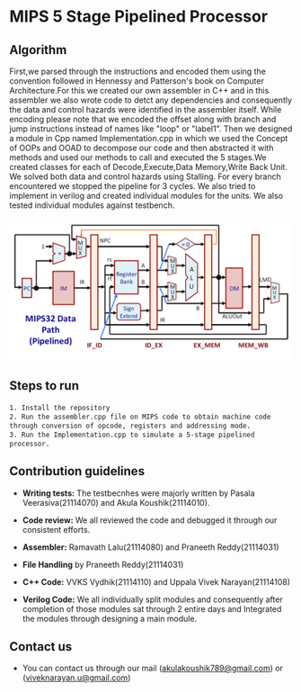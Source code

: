 
# MIPS 5 Stage Pipelined Processor

## Algorithm
First,we parsed through the instructions and encoded them using the convention followed in Hennessy and Patterson's book on 
Computer Architecture.For this we created our own assembler in C++ and in this assembler we also wrote code to detct any dependencies
and consequently the data and control hazards were identified in the assembler itself. While encoding please note that we encoded the 
offset along with branch and jump instructions instead of names like "loop" or "label1".
                                                  Then we designed a module in Cpp named Implementation.cpp in which we used the Concept
of OOPs and OOAD to decompose our code and then abstracted it with methods and used our methods to call and executed the 5 stages.We created 
classes for each of Decode,Execute,Data Memory,Write Back Unit. We solved both data and control hazards using Stalling. For every branch 
encountered we stopped the pipeline for 3 cycles. We also tried to implement in verilog and created individual modules for the units.
We also tested individual modules against testbench.
<div align="center">
  <img src="pipeline.png" width="700px" />
</div>

## Steps to run
```
1. Install the repository
2. Run the assembler.cpp file on MIPS code to obtain machine code through conversion of opcode, registers and addressing mode.
3. Run the Implementation.cpp to simulate a 5-stage pipelined processor.
```

## Contribution guidelines

* **Writing tests:** The testbecnhes were majorly written by Pasala Veerasiva(21114070) and Akula Koushik(21114010).
* **Code review:** We all reviewed the code and debugged it through our consistent efforts.

* **Assembler:** Ramavath Lalu(21114080) and Praneeth Reddy(21114031)

* **File Handling** by Praneeth Reddy(21114031)

* **C++ Code:** VVKS Vydhik(21114110) and Uppala Vivek Narayan(21114108)

* **Verilog Code:** We all individually split modules and consequently after completion of those modules sat through 2 entire days and Integrated
the modules through designing a main module.

## Contact us

* You can contact us through our mail (akulakoushik789@gmail.com) or (viveknarayan.u@gmail.com)
